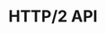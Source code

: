 ---
title: HTTP/2 API
position_number: 4.1
type: get
description:
parameters:
content_markdown: |-
  You can use this simple API to check if your HTTP client supports HTTP2.

  | **Key** | **Description** |
  | --- | --- |
  | http2 | 	Whether HTTP/2 was used for the connection. Possible values are 0 (HTTP/2 was used) and 1 (HTTP/2 was not used). |
  | protocol | 	The actual protocol used for the connection. Possible values include HTTP/2.0, HTTP/1.1 and HTTP/1.0. |
  | push | 1 if the client indicated it supports HTTP/2 push. 0 otherwise. |
  | user_agent | The User Agent string sent to the API as-is. An empty string if the client did not send the user agent header. |
left_code_blocks:
  - code_block: |-
       $ Invoke-RestMethod -Uri 'https://http2.pro/api/v1'
    title: Powershell
    language: bash
right_code_blocks:
  - code_block: |-
        {
          "http2": 1,
          "protocol": "HTTP/2.0",
          "push": 1,
          "user_agent": "Mozilla/5.0 (Windows NT 10.0; Win64; x64) AppleWebKit/537.36 (KHTML, like Gecko) Chrome/92.0.4515.159 Safari/537.36 Edg/92.0.902.84"
        }
    title: Response
    language: json
---